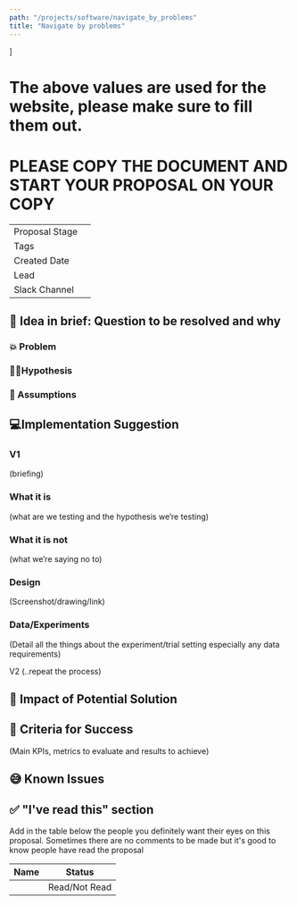 ```yaml
---
path: "/projects/software/navigate_by_problems"
title: "Navigate by problems"
---
```

]
# The above values are used for the website, please make sure to fill them out.

# PLEASE COPY THE DOCUMENT AND START YOUR PROPOSAL ON YOUR COPY
| | |
|-|-|
| Proposal Stage |      |
| Tags           |      |
| Created Date   |      |
| Lead           |      |
| Slack Channel  |      |

## 📃 Idea in brief: Question to be resolved and why

### 💥 Problem

### 👨‍🔬Hypothesis

### 🤔 Assumptions

## 💻Implementation Suggestion

### V1
(briefing)

### What it is
(what are we testing and the hypothesis we’re testing)

### What it is not
(what we’re saying no to)

### Design
(Screenshot/drawing/link)

### Data/Experiments
(Detail all the things about the experiment/trial setting especially any data requirements)

V2 (..repeat the process)

## 💪 Impact of Potential Solution

## 🙌 Criteria for Success
(Main KPIs, metrics to evaluate and results to achieve)

## 😅 Known Issues

## ✅ "I've read this" section
Add in the table below the people you definitely want their eyes on this proposal. Sometimes there are no comments to be made but it's good to know people have read the proposal

| Name | Status |
|-|-|
|  |  Read/Not Read    |
